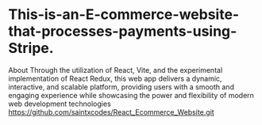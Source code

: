 # This-is-an-E-commerce-website-that-processes-payments-using-Stripe.
About Through the utilization of React, Vite, and the experimental implementation of React Redux, this web app delivers a dynamic, interactive, and scalable platform, providing users with a smooth and engaging experience while showcasing the power and flexibility of modern web development technologies
https://github.com/saintxcodes/React_Ecommerce_Website.git
